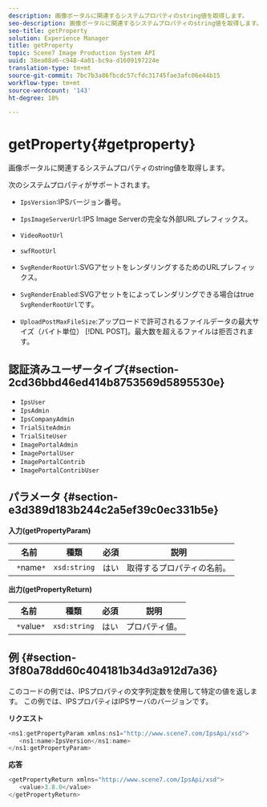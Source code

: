 ```yaml
---
description: 画像ポータルに関連するシステムプロパティのstring値を取得します。
seo-description: 画像ポータルに関連するシステムプロパティのstring値を取得します。
seo-title: getProperty
solution: Experience Manager
title: getProperty
topic: Scene7 Image Production System API
uuid: 38ea08a6-c948-4a01-bc9a-d1609197224e
translation-type: tm+mt
source-git-commit: 7bc7b3a86fbcdc57cfdc31745fae3afc06e44b15
workflow-type: tm+mt
source-wordcount: '143'
ht-degree: 10%

---
```



# getProperty{#getproperty}

画像ポータルに関連するシステムプロパティのstring値を取得します。

次のシステムプロパティがサポートされます。

* `IpsVersion`:IPSバージョン番号。
* `IpsImageServerUrl`:IPS Image Serverの完全な外部URLプレフィックス。
* `VideoRootUrl`
* `swfRootUrl`
* `SvgRenderRootUrl`:SVGアセットをレンダリングするためのURLプレフィックス。
* `SvgRenderEnabled`:SVGアセットをによってレンダリングできる場合はtrue `SvgRenderRootUrl`です。

* `UploadPostMaxFileSize`:アップロードで許可されるファイルデータの最大サイズ（バイト単位） [!DNL POST]。最大数を超えるファイルは拒否されます。

## 認証済みユーザータイプ{#section-2cd36bbd46ed414b8753569d5895530e}

* `IpsUser`
* `IpsAdmin`
* `IpsCompanyAdmin`
* `TrialSiteAdmin`
* `TrialSiteUser`
* `ImagePortalAdmin`
* `ImagePortalUser`
* `ImagePortalContrib`
* `ImagePortalContribUser`

## パラメータ {#section-e3d389d183b244c2a5ef39c0ec331b5e}

**入力(getPropertyParam)**

| 名前 | 種類 | 必須 | 説明 |
|---|---|---|---|
| ` *`name`*` | `xsd:string` | はい | 取得するプロパティの名前。 |

**出力(getPropertyReturn)**

| 名前 | 種類 | 必須 | 説明 |
|---|---|---|---|
| ` *`value`*` | `xsd:string` | はい | プロパティ値。 |

## 例 {#section-3f80a78dd60c404181b34d3a912d7a36}

このコードの例では、IPSプロパティの文字列定数を使用して特定の値を返します。 この例では、IPSプロパティはIPSサーバのバージョンです。

**リクエスト**

```java
<ns1:getPropertyParam xmlns:ns1="http://www.scene7.com/IpsApi/xsd">
   <ns1:name>IpsVersion</ns1:name>
</ns1:getPropertyParam>
```

**応答**

```java
<getPropertyReturn xmlns="http://www.scene7.com/IpsApi/xsd">
   <value>3.8.0</value>
</getPropertyReturn>
```

